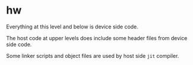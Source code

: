 # hw
Everything at this level and below is device side code.  

The host code at upper levels does include some header files from device side code.  

Some linker scripts and object files are used by host side `jit` compiler.
